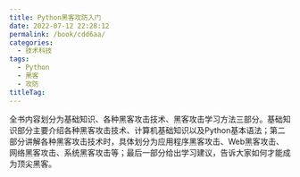 ```yaml
---
title: Python黑客攻防入门
date: 2022-07-12 22:28:12
permalink: /book/cdd6aa/
categories:
  - 技术科技
tags:
  - Python
  - 黑客
  - 攻防
titleTag: 
---
```


全书内容划分为基础知识、各种黑客攻击技术、黑客攻击学习方法三部分。基础知识部分主要介绍各种黑客攻击技术、计算机基础知识以及Python基本语法；第二部分讲解各种黑客攻击技术时，具体划分为应用程序黑客攻击、Web黑客攻击、网络黑客攻击、系统黑客攻击等；最后一部分给出学习建议，告诉大家如何才能成为顶尖黑客。

<!-- more -->

<BookShelf
album="https://cdn.staticaly.com/gh/jonsam-ng/image-hosting@master/oxygen-space/image.6voitefzjv00.png"
:pages="253"
link="https://www.aliyundrive.com/s/D83yzyjPBM4"
douban="https://book.douban.com/subject/30126949/"
author="[韩]赵诚文 / [韩]郑暎勋"
publisher="人民邮电出版社"
intro="全书内容划分为基础知识、各种黑客攻击技术、黑客攻击学习方法三部分。基础知识部分主要介绍各种黑客攻击技术、计算机基础知识以及Python基本语法；第二部分讲解各种黑客攻击技术时，具体划分为应用程序黑客攻击、Web黑客攻击、网络黑客攻击、系统黑客攻击等；最后一部分给出学习建议，告诉大家如何才能成为顶尖黑客。"
lang="中文"
/>
